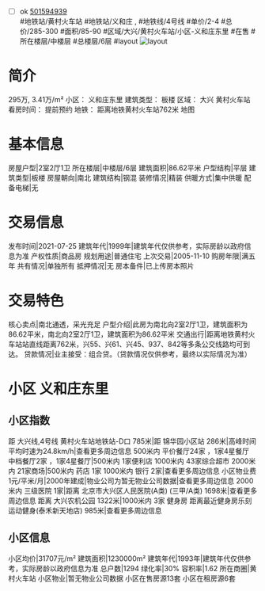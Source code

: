 - [ ] ok [501594939](https://bj.5i5j.com/ershoufang/501594939.html)  
 #地铁站/黄村火车站 #地铁站/义和庄 ,  #地铁线/4号线
#单价/2-4 #总价/285-300 #面积/85-90   #区域/大兴/黄村火车站/小区-义和庄东里 #在售 #所在楼层/中楼层 #总楼层/6层 #layout 
![layout](http://image2a.5i5j.com/bdir/layout/d64fd8398a444ef0b03c3226e3cf1f54.jpg_P5.jpg) 
# 简介 
 295万,  3.41万/m² 
小区： 义和庄东里
建筑类型： 板楼
区域： 大兴 黄村火车站
看房时间： 提前预约
地铁： 距离地铁黄村火车站762米 地图
# 基本信息 
 房屋户型|2室2厅1卫
所在楼层|中楼层/6层
建筑面积|86.62平米
户型结构|平层
建筑类型|板楼
房屋朝向|南北
建筑结构|钢混
装修情况|精装
供暖方式|集中供暖
配备电梯|无
# 交易信息 
 发布时间|2021-07-25
建筑年代|1999年|建筑年代仅供参考，实际房龄以政府信息为准
产权性质|商品房
规划用途|普通住宅
上次交易|2005-11-10
购房年限|满五年
共有情况|单独所有
抵押情况|无
房本备件|已上传房本照片
# 交易特色 
 核心卖点|南北通透，采光充足
户型介绍|此房为南北向2室2厅1卫，建筑面积为86.62平米，南北向2室2厅1卫，建筑面积为86.62平米
交通出行|距离地铁黄村火车站站直线距离762米，兴55、兴61、兴45、937、842等多条公交线路均可到达。
贷款情况|业主接受：组合贷。（贷款情况仅供参考，最终以实际情况为准）
# 小区 义和庄东里
## 小区指数 
 距 大兴线,4号线 黄村火车站地铁站-D口 785米|距 锦华园小区站 286米|高峰时间平均时速为24.8km/h|查看更多周边信息
500米内 平价餐厅24家 ，1家4星餐厅
中档餐厅2家 ，1家4星餐厅|500米内 1家便利店
1000米内 43家综合超市
2000米内 21家商场|500米内 药店 1家
1000米内 银行 2家|查看更多周边信息
小区物业费1元/平米/月|2000年建成|物业公司为暂无物业公司数据|查看更多周边信息
2000米内 三级医院 1家|距离 北京市大兴区人民医院(A类) (三甲/A类) 1698米|查看更多周边信息
距离 大兴农机公园 1322米|1000米内 3家 健身房
距离最近健身房乐刻运动健身(泰禾新天地店) 985米|查看更多周边信息
## 小区信息 
 小区均价|31707元/m²
建筑面积|1230000m²
建筑年代|1993年|建筑年代仅供参考，实际房龄以政府信息为准
总户数|1294
绿化率|30%
容积率|1.62
所在商圈|黄村火车站
小区物业|暂无物业公司数据
小区在售房源13套
小区在租房源6套
